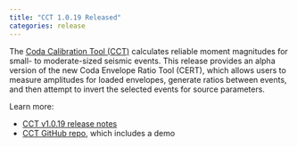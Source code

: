 ```yaml
---
title: "CCT 1.0.19 Released"
categories: release
---
```


The [Coda Calibration Tool (CCT)](https://github.com/LLNL/coda-calibration-tool) calculates reliable moment magnitudes for small- to moderate-sized seismic events. This release provides an alpha version of the new Coda Envelope Ratio Tool (CERT), which allows users to measure amplitudes for loaded envelopes, generate ratios between events, and then attempt to invert the selected events for source parameters.

Learn more:

- [CCT v1.0.19 release notes](https://github.com/LLNL/coda-calibration-tool/releases/tag/1.0.19)
- [CCT GitHub repo](https://github.com/LLNL/coda-calibration-tool), which includes a demo
